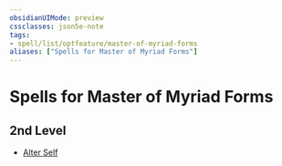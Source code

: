 ```yaml
---
obsidianUIMode: preview
cssclasses: json5e-note
tags:
- spell/list/optfeature/master-of-myriad-forms
aliases: ["Spells for Master of Myriad Forms"]
---
```

# Spells for Master of Myriad Forms

## 2nd Level

- [Alter Self](compendium/spells/alter-self-xphb.md "XPHB")
